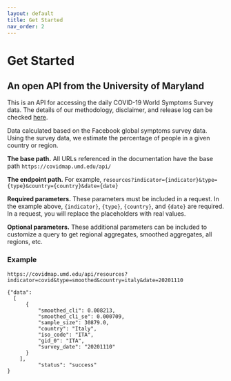 ```yaml
---
layout: default
title: Get Started
nav_order: 2
---
```


# Get Started

## An open API from the University of Maryland
This is an API for accessing the daily COVID-19 World Symptoms Survey data. 
The details of our methodology, disclaimer, and release log can be checked [here](https://covidmap.umd.edu/methodology.html).

Data calculated based on the Facebook global symptoms survey data. Using the survey data, we estimate the percentage of people in a given country or region.

**The base path.** All URLs referenced in the documentation have the base path `https://covidmap.umd.edu/api/`

**The endpoint path.** For example, `resources?indicator={indicator}&type={type}&country={country}&date={date}`

**Required parameters.** These parameters must be included in a request. In the example above, `{indicator}`, `{type}`, `{country}`, and `{date}` are required. In a request, you will replace the placeholders with real values.

**Optional parameters.** These additional parameters can be included to customize a query to get regional aggregates, smoothed aggregates, all regions, etc.

### Example
`https://covidmap.umd.edu/api/resources?indicator=covid&type=smoothed&country=italy&date=20201110`

```
{"data": 
  [
      {
          "smoothed_cli": 0.008213,
          "smoothed_cli_se": 0.000709,
          "sample_size": 30879.0,
          "country": "Italy",
          "iso_code": "ITA",
          "gid_0": "ITA",
          "survey_date": "20201110"
      }
    ],
          "status": "success"
}
```
